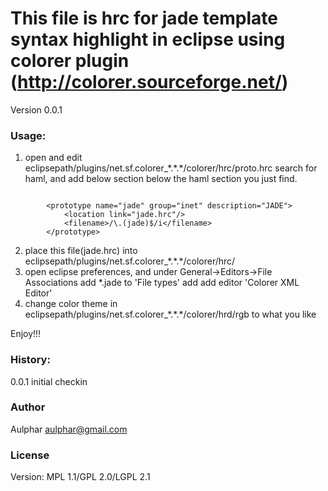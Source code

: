 # This file is hrc for jade template syntax highlight in eclipse using colorer plugin (http://colorer.sourceforge.net/)

Version 0.0.1

### Usage:
  1. open and edit eclipsepath/plugins/net.sf.colorer_\*\.\*\.\*/colorer/hrc/proto\.hrc search for haml, and add below section below the haml section you just find.
<pre><code>
		&lt;prototype name="jade" group="inet" description="JADE">
			&lt;location link="jade.hrc"/>
			&lt;filename>/\.(jade)$/i&lt;/filename>
		&lt;/prototype>
</code></pre>
  2. place this file(jade.hrc) into eclipsepath/plugins/net.sf.colorer_\*\.\*\.\*/colorer/hrc/
  3. open eclipse preferences, and under General-&gt;Editors-&gt;File Associations add *.jade to 'File types' add add editor 'Colorer XML Editor'
  4. change color theme in eclipsepath/plugins/net.sf.colorer_\*\.\*.\*/colorer/hrd/rgb to what you like
  
  Enjoy!!!

### History:
  0.0.1 initial checkin
  
### Author
  Aulphar <aulphar@gmail.com>

### License
  Version: MPL 1.1/GPL 2.0/LGPL 2.1

